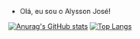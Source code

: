- Olá, eu sou o Alysson José!

[![Anurag's GitHub stats](https://github-readme-stats.vercel.app/api?username=LimaAlysson&show_icons=true&theme=cobalt)](https://github.com/anuraghazra/github-readme-stats)
[![Top Langs](https://github-readme-stats.vercel.app/api/top-langs/?username=anuraghazra&layout=donut)](https://github.com/anuraghazra/github-readme-stats)
